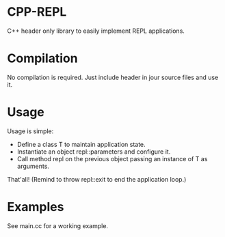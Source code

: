 # CPP-REPL
C++ header only library to easily implement REPL applications.

# Compilation
No compilation is required. Just include header in jour source files and use it.

# Usage
Usage is simple:
- Define a class T to maintain application state.
- Instantiate an object repl::parameters<T> and configure it.
- Call method repl on the previous object passing an instance of T as arguments.

That'all! (Remind to throw repl::exit to end the application loop.)

# Examples
See main.cc for a working example.
